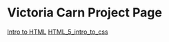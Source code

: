 # Victoria Carn Project Page 

<a href="intro_to_html/index.html">Intro to HTML</a>
<a href="HTML_5_intro_to_css/index.html">HTML_5_intro_to_css</a>